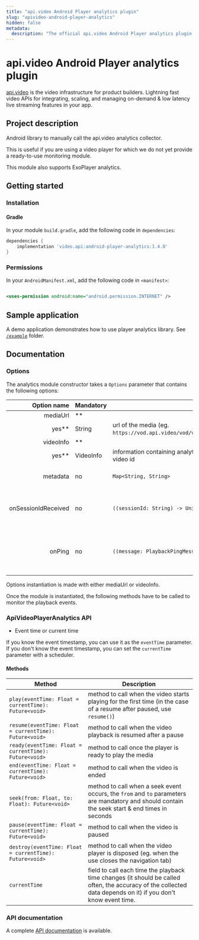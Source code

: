 ```yaml
---
title: "api.video Android Player analytics plugin"
slug: "apivideo-android-player-analytics"
hidden: false
metadata: 
  description: "The official api.video Android Player analytics plugin for api.video. [api.video](https://api.video/) is the video infrastructure for product builders. Lightning fast video APIs for integrating, scaling, and managing on-demand & low latency live streaming features in your app."
---
```


# api.video Android Player analytics plugin

[api.video](https://api.video/) is the video infrastructure for product builders. Lightning fast
video APIs for integrating, scaling, and managing on-demand & low latency live streaming features in
your app.

## Project description

Android library to manually call the api.video analytics collector.

This is useful if you are using a video player for which we do not yet provide a ready-to-use
monitoring module. 

This module also supports ExoPlayer analytics.

## Getting started

### Installation

#### Gradle

In your module `build.gradle`, add the following code in `dependencies`:

```groovy
dependencies {
    implementation 'video.api:android-player-analytics:1.4.0'
}
```

### Permissions

In your `AndroidManifest.xml`, add the following code in `<manifest>`:

```xml

<uses-permission android:name="android.permission.INTERNET" />
```

## Sample application

A demo application demonstrates how to use player analytics library.
See [`/example`](https://github.com/apivideo/api.video-android-player-analytics/tree/main/example)
folder.

## Documentation

### Options

The analytics module constructor takes a `Options` parameter that contains the following options:

|         Option name | Mandatory | Type                                                                                          | Description                                                                     |
|--------------------:|-----------|-----------------------------------------------------------------------------------------------|---------------------------------------------------------------------------------|
|            mediaUrl | **        |                                                                                               |                                                                                 |
|               yes** | String    | url of the media (eg. `https://vod.api.video/vod/vi5oDagRVJBSKHxSiPux5rYD/hls/manifest.m3u8`) |                                                                                 |
|           videoInfo | **        |                                                                                               |                                                                                 |
|               yes** | VideoInfo | information containing analytics collector url, video type (vod or live) and video id         |                                                                                 |
|            metadata | no        | ```Map<String, String>```                                                                     | object containing [metadata](https://api.video/blog/tutorials/dynamic-metadata/) |
| onSessionIdReceived | no        | ```((sessionId: String) -> Unit)?```                                                          | callback called once the session id has been received                           |
|              onPing | no        | ```((message: PlaybackPingMessage) -> Unit)?```                                               | callback called before sending the ping message                                 |

Options instantiation is made with either mediaUrl or videoInfo.

Once the module is instantiated, the following methods have to be called to monitor the playback
events.

### ApiVideoPlayerAnalytics API

- Event time or current time

If you know the event timestamp, you can use it as the `eventTime` parameter. If you don't know the
event timestamp, you can set the `currentTime` parameter with a scheduler.

#### Methods

| Method | Description |
|----------|----------|
| `play(eventTime: Float = currentTime): Future<void>` | method to call when the video starts playing for the first time (in the case of a resume after paused, use `resume()`) |
| `resume(eventTime: Float = currentTime): Future<void>` | method to call when the video playback is resumed after a pause |
| `ready(eventTime: Float = currentTime): Future<void>` | method to call once the player is ready to play the media |
| `end(eventTime: Float = currentTime): Future<void>` | method to call when the video is ended |
| `seek(from: Float, to: Float): Future<void>` | method to call when a seek event occurs, the `from` and `to` parameters are mandatory and should contain the seek start & end times in seconds |
| `pause(eventTime: Float = currentTime): Future<void>` | method to call when the video is paused |
| `destroy(eventTime: Float = currentTime): Future<void>` | method to call when the video player is disposed (eg. when the use closes the navigation tab) |
| `currentTime` | field to call each time the playback time changes (it should be called often, the accuracy of the collected data depends on it) if you don't know event time. |

### API documentation

A complete [API documentation](https://apivideo.github.io/api.video-android-player-analytics/) is
available.